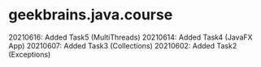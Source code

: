 # geekbrains.java.course
20210616: Added Task5 (MultiThreads)
20210614: Added Task4 (JavaFX App)
20210607: Added Task3 (Collections)
20210602: Added Task2 (Exceptions)